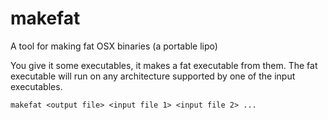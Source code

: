 # makefat
A tool for making fat OSX binaries (a portable lipo)

You give it some executables, it makes a fat executable from them. The fat executable will run on any architecture supported by one of the input executables.

```
makefat <output file> <input file 1> <input file 2> ...
```
